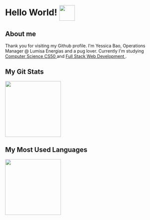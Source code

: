 # Hello World! <img align='center' src="https://media.giphy.com/media/v4f7aVLX1EoAU/giphy.gif" width="50">
## About me

Thank you for visiting my Github profile. I'm Yessica Bao, Operations Manager @ Lumisa Energias and a pug lover. Currently I'm studying <a href="https://cs50.harvard.edu/college/2021/fall/">Computer Science CS50 </a> and <a href ="https://www.threepoints.com/es/master-en-full-stack-web-development"> Full Stack Web Development </a>.

## My Git Stats
<img height="180em" src="https://github-readme-stats.vercel.app/api?username=pepiyu&show_icons=true&hide_border=true&&count_private=true&include_all_commits=true&theme=dark" />

## My Most Used Languages

<img height="180em" src="https://github-readme-stats.vercel.app/api/top-langs/?username=pepiyu&langs_count=8&layout=compact&theme=dark" />
